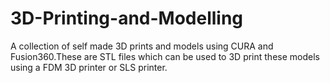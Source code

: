 # 3D-Printing-and-Modelling
A collection of self made 3D prints and models using CURA and Fusion360.These are STL files which can be used to 3D print these models using a FDM 3D printer or SLS printer.
